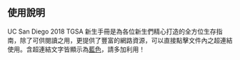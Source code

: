 ## 使用說明

UC San Diego 2018 TGSA 新生手冊是為各位新生們精心打造的全方位生存指南，除了可供閱讀之用，更提供了豐富的網路資源，可以直接點擊文件內之超連結使用。含超連結文字皆顯示為[藍色](http://ucsdtgsa.blogspot.com)，請多加利用！